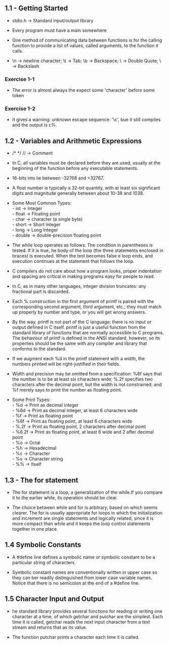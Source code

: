  ## 1.1 - Getting Started
 - stdio.h -> Standard input/output library  

 - Every program must have a main somewhere  

 - One method of communicating data between functions is for the calling function to provide a list of values, called arguments, to the function it calls.  

 - \n -> newline character; \t -> Tab; \b -> Backspace; \ -> Double Quote; \\ -> Backslash


 ### Exercise 1-1
  - The error is almost always the expect some 'character' before some token

 ### Exercise 1-2
  - It gives a warning: unknown escape sequence: '\c', bue it still compiles and the output is c%.

  ## 1.2 - Variables and Arithmetic Expressions
  - /* */  // -> Comment
  
  - In C, all variables must be declared before they are used, usually at the beginning of the function before any executable statements.

  - 16-bits ints lie between -32768 and +32767.

  - A float number is typically a 32-bit quantity, with at least six significant digits and magnitude generally between about 10-38 and 1038.

  - Some Most Common Types:  
        - int -> Integer  
        - float -> Floating point  
        - char -> character (a single byte)  
        - short -> Short Integer  
        - long -> Long Integer  
        - double -> double-precision floating point  
  
  - The while loop operates as follows: The condition in parentheses is tested. If it is true, he body of the loop (the three statements enclosed in braces) is executed. When the test becomes false e loop ends, and execution continues at the statement that follows the loop.

  - C compilers do not care about how a program looks, proper indentation and spacing are critical in making programs easy for people to read. 

  - In C, as in many other languages, integer division truncates: any fractional part is discarded.

  - Each % construction in the first argument of printf is paired with the corresponding second argument, third argument, etc.; they must match up properly by number and type, or you will get wrong answers.

  - By the way, printf is not part of the C language; there is no input or output defined in C itself. printf is just a useful function from the standard library of functions that are normally accessible to C programs. The behaviour of printf is defined in the ANSI standard, however, so its properties should be the same with any compiler and library that conforms to the standard.

  - If we augment each %d in the printf statement with a width, the numbers printed will be right-justified in their fields.

  - Width and precision may be omitted from a specification: %6f says that the number is to be at least six characters wide; %.2f specifies two characters after the decimal point, but the width is not constrained; and %f merely says to print the number as floating point.

  - Some Print Types:  
        - %d -> Print as decimal integer  
        - %6d -> Print as decimal integer, at least 6 characters wide  
        - %f -> Print as floating point  
        - %6f -> Print as floating point, at least 6 characters wide  
        - %.2f -> Print as floating point, 2 characters after decimal point  
        - %6.2f -> Print as floating point, at least 6 wide and 2 after decimal point  
        - %o -> Octal  
        - %h -> Hexadecimal  
        - %c -> Character  
        - %s -> Character string  
        - %% -> Itself  


## 1.3 - The for statement
  - The for statement is a loop, a generalization of the while.If you compare it to the earlier while, its operation should be clear. 

  - The choice between while and for is arbitrary, based on which seems clearer. The for is usually appropriate for loops in which the initialization and increment are single statements and logically related, since it is more compact than while and it keeps the loop control statements together in one place.

  ## 1.4 Symbolic Constants
  - A #define line defines a symbolic name or symbolic constant to be a particular string of characters.

  -  Symbolic constant names are conventionally written in upper case so they can ber readily distinguished from lower case variable names. Notice that there is no semicolon at the end of a #define line.

  ## 1.5 Character Input and Output
  - he standard library provides several functions for reading or writing one character at a time, of which getchar and putchar are the simplest. Each time it is called, getchar reads the next input character from a text stream and returns that as its value.

  - The function putchar prints a character each time it is called. 




